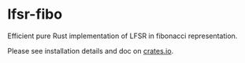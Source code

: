 # lfsr-fibo

Efficient pure Rust implementation of LFSR in fibonacci representation.

Please see installation details and doc on [crates.io](https://staging.crates.io/crates/lfsr-fibo). 